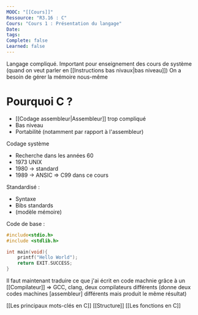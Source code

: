 ```yaml
---
MOOC: "[[Cours]]"
Ressource: "R3.16 : C"
Cours: "Cours 1 : Présentation du langage"
Date: 
tags: 
Complete: false
Learned: false
---
```

Langage compliqué. Important pour enseignement des cours de système (quand on veut parler en [[Instructions bas nivaux|bas niveau]])
On a besoin de gérer la mémoire nous-même

# Pourquoi C ?
- [[Codage assembleur|Assembleur]] trop compliqué
- Bas niveau
- Portabilité (notamment par rapport à l'assembleur)

Codage système
- Recherche dans les années 60
- 1973 UNIX
- 1980 → standard
- 1989 → ANSIC
⇒ C99 dans ce cours


Standardisé :
- Syntaxe
- Bibs standards
- (modèle mémoire)

Code de base :
```C
#include<stdio.h>
#include <stdlib.h>

int main(void){
	printf("Hello World");
	return EXIT.SUCCESS;
}
```

Il faut maintenant traduire ce que j'ai écrit en code machnie grâce à un [[Compilateur]]
⇒ GCC, clang, deux compilateurs différents (donne deux codes machines [assembleur] différents mais produit le même résultat)

[[Les principaux mots-clés en C]]
[[Structure]]
[[Les fonctions en C]]